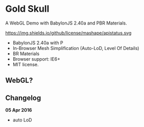 # Gold Skull

A WebGL Demo with BabylonJS 2.40a and PBR Materials.

https://img.shields.io/github/license/mashape/apistatus.svg

* BabylonJS 2.40a with P
* In-Browser Mesh Simplification (Auto-LoD, Level Of Details)
* BR Materials
* Browser support: IE6+
* MIT license.

## WebGL?



## Changelog

**05 Apr 2016**  
- auto LoD

